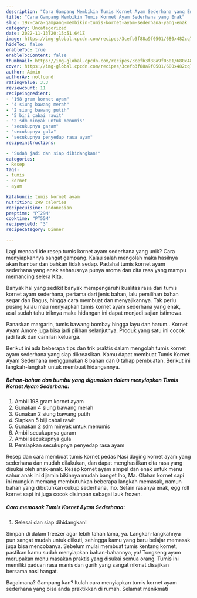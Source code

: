```yaml
---
description: "Cara Gampang Membikin Tumis Kornet Ayam Sederhana yang Enak"
title: "Cara Gampang Membikin Tumis Kornet Ayam Sederhana yang Enak"
slug: 197-cara-gampang-membikin-tumis-kornet-ayam-sederhana-yang-enak
category: Uncategorized
date: 2022-11-13T20:15:51.641Z
image: https://img-global.cpcdn.com/recipes/3cefb3f88a9f0501/680x482cq70/tumis-kornet-ayam-sederhana-foto-resep-utama.jpg
hideToc: false
enableToc: true
enableTocContent: false
thumbnail: https://img-global.cpcdn.com/recipes/3cefb3f88a9f0501/680x482cq70/tumis-kornet-ayam-sederhana-foto-resep-utama.jpg
cover: https://img-global.cpcdn.com/recipes/3cefb3f88a9f0501/680x482cq70/tumis-kornet-ayam-sederhana-foto-resep-utama.jpg
author: Admin
authorAv: notfound
ratingvalue: 3.3
reviewcount: 11
recipeingredient:
- "198 gram kornet ayam"
- "4 siung bawang merah"
- "2 siung bawang putih"
- "5 biji cabai rawit"
- "2 sdm minyak untuk menumis"
- "secukupnya garam"
- "secukupnya gula"
- "secukupnya penyedap rasa ayam"
recipeinstructions:

- "Sudah jadi dan siap dihidangkan!"
categories:
- Resep
tags:
- tumis
- kornet
- ayam

katakunci: tumis kornet ayam 
nutrition: 249 calories
recipecuisine: Indonesian
preptime: "PT29M"
cooktime: "PT55M"
recipeyield: "3"
recipecategory: Dinner

---
```





Lagi mencari ide resep tumis kornet ayam sederhana yang unik? Cara menyiapkannya sangat gampang. Kalau salah mengolah maka hasilnya akan hambar dan bahkan tidak sedap. Padahal tumis kornet ayam sederhana yang enak seharusnya punya aroma dan cita rasa yang mampu memancing selera Kita.





Banyak hal yang sedikit banyak mempengaruhi kualitas rasa dari tumis kornet ayam sederhana, pertama dari jenis bahan, lalu pemilihan bahan segar dan Bagus, hingga cara membuat dan menyajikannya. Tak perlu pusing kalau mau menyiapkan tumis kornet ayam sederhana yang enak,      asal sudah tahu triknya maka hidangan ini dapat menjadi sajian istimewa.














Panaskan margarin, tumis bawang bombay hingga layu dan harum.. Kornet Ayam Amore juga bisa jadi pilihan selanjutnya. Produk yang satu ini cocok jadi lauk dan camilan keluarga.






Berikut ini ada beberapa tips dan trik praktis dalam mengolah tumis kornet ayam sederhana yang siap dikreasikan. Kamu dapat membuat Tumis Kornet Ayam Sederhana menggunakan 8 bahan dan 0 tahap pembuatan. Berikut ini langkah-langkah untuk membuat hidangannya.

<!--inarticleads1-->

##### Bahan-bahan dan bumbu yang digunakan dalam menyiapkan Tumis Kornet Ayam Sederhana:

1. Ambil 198 gram kornet ayam
1. Gunakan 4 siung bawang merah
1. Gunakan 2 siung bawang putih
1. Siapkan 5 biji cabai rawit
1. Gunakan 2 sdm minyak untuk menumis
1. Ambil secukupnya garam
1. Ambil secukupnya gula
1. Persiapkan secukupnya penyedap rasa ayam


Resep dan cara membuat tumis kornet pedas Nasi daging kornet ayam yang sederhana dan mudah dilakukan, dan dapat menghasilkan cita rasa yang disukai oleh anak-anak. Resep kornet ayam simpel dan enak untuk menu sahur anak ini dijamin bikinnya mudah banget lho, Ma. Olahan kornet sapi ini mungkin memang membutuhkan beberapa langkah memasak, namun bahan yang dibutuhkan cukup sederhana, lho. Selain rasanya enak, egg roll kornet sapi ini juga cocok disimpan sebagai lauk frozen. 

<!--inarticleads2-->

##### Cara memasak Tumis Kornet Ayam Sederhana:


1. Selesai dan siap dihidangkan!

Simpan di dalam freezer agar lebih tahan lama, ya. Langkah-langkahnya pun sangat mudah untuk diikuti, sehingga kamu yang baru belajar memasak juga bisa mencobanya. Sebelum mulai membuat tumis kentang kornet, pastikan kamu sudah menyiapkan bahan-bahannya, ya! Tongseng ayam merupakan menu masakan praktis yang disukai semua orang. Tumis ini memiliki paduan rasa manis dan gurih yang sangat nikmat disajikan bersama nasi hangat. 

Bagaimana? Gampang kan? Itulah cara menyiapkan tumis kornet ayam sederhana yang bisa anda praktikkan di rumah. Selamat menikmati
